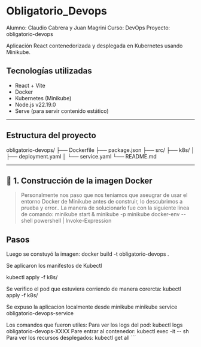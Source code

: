 # Obligatorio_Devops
Alumno: Claudio Cabrera y Juan Magrini
Curso: DevOps
Proyecto: obligatorio-devops


Aplicación React contenedorizada y desplegada en Kubernetes usando Minikube.


## Tecnologías utilizadas

- React + Vite
- Docker
- Kubernetes (Minikube)
- Node.js v22.19.0
- Serve (para servir contenido estático)

---

## Estructura del proyecto

obligatorio-devops/
├── Dockerfile
├── package.json
├── src/
├── k8s/
│ ├── deployment.yaml
│ └── service.yaml
└── README.md


---

## 🐳 1. Construcción de la imagen Docker

> Personalmente nos paso que nos teniamos que aseugrar de usar el entorno Docker de Minikube antes de construir, lo descubrimos a prueba y error..
La manera de solucionarlo fue con la siguiente linea de comando:
> minikube start
& minikube -p minikube docker-env --shell powershell | Invoke-Expression

## Pasos


Luego se constuyó la imagen:
docker build -t obligatorio-devops .


Se aplicaron los manifestos de Kubectl

kubectl apply -f k8s/


Se verifico el pod que estuviera corriendo de manera corercta:
kubectl apply -f k8s/

Se expuso la aplicacion localmente desde minikube 
minikube service obligatorio-devops-service



Los comandos que fueron utiles:
Para ver los logs del pod:
kubectl logs obligatorio-devops-XXXX
Pare entrar al contenedor:
kubectl exec -it <nombre-del-pod> -- sh
Para ver los recursos desplegados:
kubectl get all
´´´





